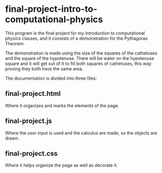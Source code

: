 # final-project-intro-to-computational-physics
This program is the final project for my introduction to computational physics classes, and it consists of a demonstration for the Pythagoras Theorem.

The demonstration is made using the size of the squares of the cathetuses and the square of the hypotenuse. There will be water on the hypotenuse square and it will get out of it to fill both squares of cathetuses, this way proving they both have the same area.

The documentation is divided into three files:

## final-project.html
Where it organizes and marks the elements of the page.

## final-project.js
Where the user input is used and the calculus are made, so the objects are drawn.

## final-project.css
Where it helps organize the page as well as decorate it.
